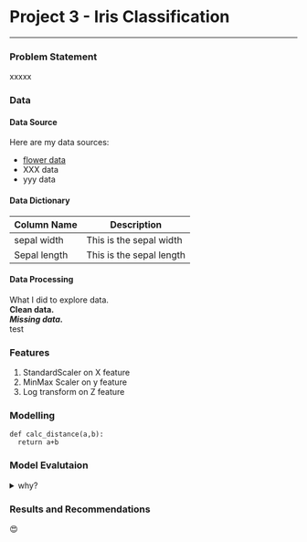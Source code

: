 # Project 3 - Iris Classification

---

### Problem Statement


xxxxx

### Data

#### Data Source
Here are my data sources:
* [flower data](https://www.bbc.co.uk)
* XXX data
* yyy data

#### Data Dictionary

| Column Name | Description |
| ----------- | ----------- |
| sepal width | This is the sepal width |
| Sepal length | This is the sepal length |


#### Data Processing

What I did to explore data.  
**Clean data.** <br>
***Missing data.***   
test


### Features
1. StandardScaler on X feature
2. MinMax Scaler on y feature
3. Log transform on Z feature

### Modelling
```
def calc_distance(a,b):
  return a+b
```

### Model Evalutaion

<details>
  <summary>why?</summary>
  Details are here!
</details>

### Results and Recommendations<blue></color>
:heart_eyes:

